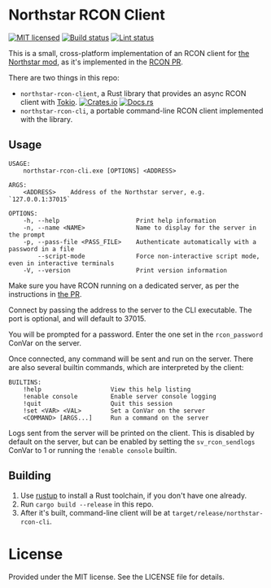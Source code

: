 # Northstar RCON Client

[![MIT licensed][mit-badge]][mit-url]
[![Build status][build-badge]][build-url]
[![Lint status][lint-badge]][lint-url]

[mit-badge]: https://img.shields.io/badge/license-MIT-blue.svg
[mit-url]: https://github.com/cpdt/northstar-rcon-client/blob/master/LICENSE
[build-badge]: https://github.com/cpdt/northstar-rcon-client/workflows/Build/badge.svg
[build-url]: https://github.com/cpdt/northstar-rcon-client/actions?query=workflow%3ABuild+branch%3Amain
[lint-badge]: https://github.com/cpdt/northstar-rcon-client/workflows/Lint/badge.svg
[lint-url]: https://github.com/cpdt/northstar-rcon-client/actions?query=workflow%3ALint+branch%3Amain

This is a small, cross-platform implementation of an RCON client for [the Northstar mod](https://northstar.tf/), as it's
implemented in the [RCON PR](https://github.com/R2Northstar/NorthstarLauncher/pull/100).

There are two things in this repo:

 - `northstar-rcon-client`, a Rust library that provides an async RCON client with [Tokio](https://tokio.rs/). [![Crates.io][crates-badge]][crates-url] [![Docs.rs][docs-badge]][docs-url]
 - `northstar-rcon-cli`, a portable command-line RCON client implemented with the library.

[crates-badge]: https://img.shields.io/crates/v/northstar-rcon-client.svg
[crates-url]: https://crates.io/crates/northstar-rcon-client
[docs-badge]: https://img.shields.io/docsrs/northstar-rcon-client
[docs-url]: https://docs.rs/northstar-rcon-client/latest/northstar_rcon_client/

## Usage

```
USAGE:
    northstar-rcon-cli.exe [OPTIONS] <ADDRESS>

ARGS:
    <ADDRESS>    Address of the Northstar server, e.g. `127.0.0.1:37015`

OPTIONS:
    -h, --help                     Print help information
    -n, --name <NAME>              Name to display for the server in the prompt
    -p, --pass-file <PASS_FILE>    Authenticate automatically with a password in a file
        --script-mode              Force non-interactive script mode, even in interactive terminals
    -V, --version                  Print version information
```

Make sure you have RCON running on a dedicated server, as per the instructions in
[the PR](https://github.com/R2Northstar/NorthstarLauncher/pull/100).

Connect by passing the address to the server to the CLI executable. The port is optional, and will default to 37015.

You will be prompted for a password. Enter the one set in the `rcon_password` ConVar on the server.

Once connected, any command will be sent and run on the server. There are also several builtin commands, which are
interpreted by the client:

```
BUILTINS:
    !help                   View this help listing
    !enable console         Enable server console logging
    !quit                   Quit this session
    !set <VAR> <VAL>        Set a ConVar on the server
    <COMMAND> [ARGS...]     Run a command on the server
```

Logs sent from the server will be printed on the client. This is disabled by default on the server, but can be enabled
by setting the `sv_rcon_sendlogs` ConVar to 1 or running the `!enable console` builtin.

## Building

 1. Use [rustup](https://rustup.rs/) to install a Rust toolchain, if you don't have one already.
 2. Run `cargo build --release` in this repo.
 3. After it's built, command-line client will be at `target/release/northstar-rcon-cli`.

# License

Provided under the MIT license. See the LICENSE file for details.
